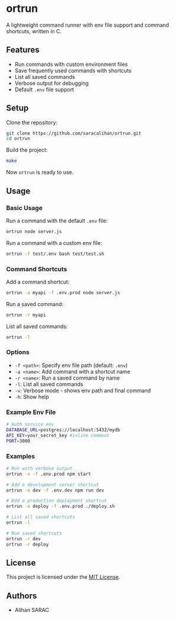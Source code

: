 # ortrun

A lightweight command runner with env file support and command shortcuts, written in C.

## Features

- Run commands with custom environment files
- Save frequently used commands with shortcuts
- List all saved commands
- Verbose output for debugging
- Default `.env` file support

## Setup

Clone the repository:

```bash
git clone https://github.com/saracalihan/ortrun.git
cd ortrun
```

Build the project:

```bash
make
```

Now `ortrun` is ready to use.

## Usage

### Basic Usage

Run a command with the default `.env` file:

```bash
ortrun node server.js
```

Run a command with a custom env file:

```bash
ortrun -f test/.env bash test/test.sh
```

### Command Shortcuts

Add a command shortcut:

```bash
ortrun -a myapi -f .env.prod node server.js
```

Run a saved command:

```bash
ortrun -r myapi
```

List all saved commands:

```bash
ortrun -l
```

### Options

- `-f <path>`: Specify env file path (default: `.env`)
- `-a <name>`: Add command with a shortcut name
- `-r <name>`: Run a saved command by name
- `-l`: List all saved commands
- `-v`: Verbose mode - shows env path and final command
- `-h`: Show help

### Example Env File

```bash
# Auth service env
DATABASE_URL=postgres://localhost:5432/mydb
API_KEY=your_secret_key #inline comment
PORT=3000
```

### Examples

```bash
# Run with verbose output
ortrun -v -f .env.prod npm start

# Add a development server shortcut
ortrun -a dev -f .env.dev npm run dev

# Add a production deployment shortcut
ortrun -a deploy -f .env.prod ./deploy.sh

# List all saved shortcuts
ortrun -l

# Run saved shortcuts
ortrun -r dev
ortrun -r deploy
```

## License

This project is licensed under the [MIT License](./LICENSE).

## Authors

- Alihan SARAC

